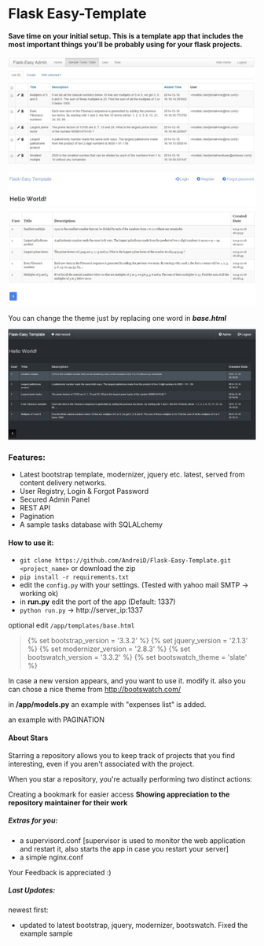 Flask Easy-Template
========================


#### Save time on your initial setup. This is a template app that includes the most important things you'll be probably using for your flask projects.


![alt text](https://github.com/AndreiD/Flask-Easy-Template/blob/master/app/static/img/screenshot1.jpg "How the app looks 1")

![alt text](https://github.com/AndreiD/Flask-Easy-Template/blob/master/app/static/img/screenshot3.jpg "How the app looks like 2")

You can change the theme just by replacing one word in ***base.html*** 

![alt text](https://github.com/AndreiD/Flask-Easy-Template/blob/master/app/static/img/screenshot2.jpg "How admin panel looks")


### Features:

- Latest bootstrap template, modernizer, jquery etc. latest, served from content delivery networks.
- User Registry, Login & Forgot Password
- Secured Admin Panel
- REST API
- Pagination
- A sample tasks database with SQLALchemy



#### How to use it:

- `git clone https://github.com/AndreiD/Flask-Easy-Template.git <project_name>` or download the zip
- `pip install -r requirements.txt`
- edit the `config.py` with your settings. (Tested with yahoo mail SMTP -> working ok)
- in **run.py** edit the port of the app (Default: 1337)
- `python run.py` -> http://server_ip:1337

optional edit `/app/templates/base.html`

> <!DOCTYPE html>
> <html lang="en" class="no-js">
> {% set bootstrap_version = '3.3.2' %}
> {% set jquery_version = '2.1.3' %}
> {% set modernizer_version = '2.8.3' %}
> {% set bootswatch_version = '3.3.2' %}
> {% set bootswatch_theme = 'slate' %}


In case a new version appears, and you want to use it. modify it. also you can chose a nice theme from http://bootswatch.com/

in __/app/models.py__ an example with "expenses list" is added.

an example with PAGINATION

#### About Stars

Starring a repository allows you to keep track of projects that you find interesting, even if you aren't associated with the project.

When you star a repository, you're actually performing two distinct actions:

Creating a bookmark for easier access
**Showing appreciation to the repository maintainer for their work**

##### Extras for you:

- a supervisord.conf [supervisor is used to monitor the web application and restart it, also starts the app in case you restart your server]
- a simple nginx.conf

Your Feedback is appreciated :)

##### Last Updates:

newest first:

- updated to latest bootstrap, jquery, modernizer, bootswatch. Fixed the example sample